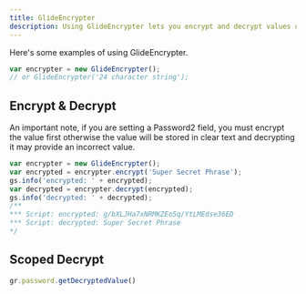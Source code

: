```yaml
---
title: GlideEncrypter
description: Using GlideEncrypter lets you encrypt and decrypt values using the same encryption method as ServiceNow.
---
```

Here's some examples of using GlideEncrypter.

```javascript
var encrypter = new GlideEncrypter();
// or GlideEncrypter('24 character string');
```

## Encrypt & Decrypt
An important note, if you are setting a Password2 field, you must
encrypt the value first otherwise the value will be stored in clear text
and decrypting it may provide an incorrect value.

```javascript
var encrypter = new GlideEncrypter();
var encrypted = encrypter.encrypt('Super Secret Phrase');
gs.info('encrypted: ' + encrypted);
var decrypted = encrypter.decrypt(encrypted);
gs.info('decrypted: ' + decrypted);
/**
*** Script: encrypted: g/bXLJHa7xNRMKZEo5q/YtLMEdse36ED
*** Script: decrypted: Super Secret Phrase
*/
```

## Scoped Decrypt

```javascript
gr.password.getDecryptedValue()
```